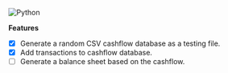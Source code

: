 ![Python](http://ForTheBadge.com/images/badges/made-with-python.svg)

**Features**
- [X] Generate a random CSV cashflow database as a testing file.
- [X] Add transactions to cashflow database.
- [ ] Generate a balance sheet based on the cashflow.
